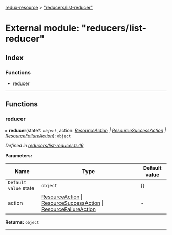 [redux-resource](../README.md) > ["reducers/list-reducer"](../modules/_reducers_list_reducer_.md)

# External module: "reducers/list-reducer"

## Index

### Functions

* [reducer](_reducers_list_reducer_.md#reducer)

---

## Functions

<a id="reducer"></a>

###  reducer

▸ **reducer**(state?: *`object`*, action: *[ResourceAction](../interfaces/_actions_types_.resourceaction.md) \| [ResourceSuccessAction](../interfaces/_actions_types_.resourcesuccessaction.md) \| [ResourceFailureAction](../interfaces/_actions_types_.resourcefailureaction.md)*): `object`

*Defined in [reducers/list-reducer.ts:16](https://github.com/rcelha/redux-resource/blob/2e19365/src/reducers/list-reducer.ts#L16)*

**Parameters:**

| Name | Type | Default value |
| ------ | ------ | ------ |
| `Default value` state | `object` |  {} |
| action | [ResourceAction](../interfaces/_actions_types_.resourceaction.md) \| [ResourceSuccessAction](../interfaces/_actions_types_.resourcesuccessaction.md) \| [ResourceFailureAction](../interfaces/_actions_types_.resourcefailureaction.md) | - |

**Returns:** `object`

___

